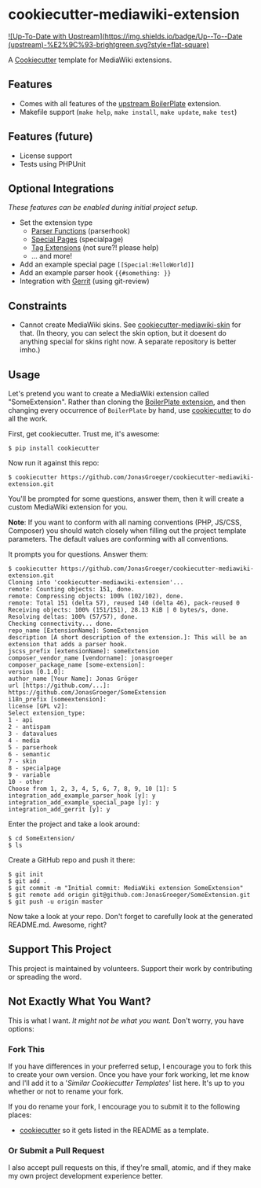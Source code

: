 # cookiecutter-mediawiki-extension

[![Up-To-Date with Upstream](https://img.shields.io/badge/Up--To--Date (upstream)-%E2%9C%93-brightgreen.svg?style=flat-square)](https://github.com/wikimedia/mediawiki-extensions-BoilerPlate)

A [Cookiecutter](https://github.com/audreyr/cookiecutter) template for
MediaWiki extensions.

## Features
* Comes with all features of the [upstream BoilerPlate](https://www.mediawiki.org/wiki/Extension:BoilerPlate)
  extension.
* Makefile support (`make help`, `make install`, `make update`, `make test`)

## Features (future)
* License support
* Tests using PHPUnit

## Optional Integrations
*These features can be enabled during initial project setup.*

* Set the extension type
    * [Parser Functions](https://www.mediawiki.org/wiki/Manual:Parser_functions) (parserhook)
    * [Special Pages](https://www.mediawiki.org/wiki/Manual:Special_pages) (specialpage)
    * [Tag Extensions](https://www.mediawiki.org/wiki/Manual:Tag_extensions) (not sure?! please help)
    * … and more!
* Add an example special page `[[Special:HelloWorld]]`
* Add an example parser hook `{{#something: }}`
* Integration with [Gerrit](https://www.mediawiki.org/wiki/Gerrit) (using git-review)

## Constraints
* Cannot create MediaWiki skins. See [cookiecutter-mediawiki-skin](https://github.com/JonasGroeger/cookiecutter-mediawiki-skin/)
for that. (In theory, you can select the skin option, but it doesent do
anything special for skins right now. A separate repository is better imho.)

## Usage
Let's pretend you want to create a MediaWiki extension called "SomeExtension".
Rather than cloning the [BoilerPlate extension](https://www.mediawiki.org/wiki/Extension:BoilerPlate),
and then changing every occurrence of `BoilerPlate` by hand, use [cookiecutter](https://github.com/audreyr/cookiecutter)
to do all the work.

First, get cookiecutter. Trust me, it's awesome:

    $ pip install cookiecutter

Now run it against this repo:

    $ cookiecutter https://github.com/JonasGroeger/cookiecutter-mediawiki-extension.git

You'll be prompted for some questions, answer them, then it will create a
custom MediaWiki extension for you.

**Note**: If you want to conform with all naming conventions (PHP, JS/CSS,
Composer) you should watch closely when filling out the project template
parameters. The default values are conforming with all conventions.

It prompts you for questions. Answer them:

    $ cookiecutter https://github.com/JonasGroeger/cookiecutter-mediawiki-extension.git
    Cloning into 'cookiecutter-mediawiki-extension'...
    remote: Counting objects: 151, done.
    remote: Compressing objects: 100% (102/102), done.
    remote: Total 151 (delta 57), reused 140 (delta 46), pack-reused 0
    Receiving objects: 100% (151/151), 28.13 KiB | 0 bytes/s, done.
    Resolving deltas: 100% (57/57), done.
    Checking connectivity... done.
    repo_name [ExtensionName]: SomeExtension
    description [A short description of the extension.]: This will be an extension that adds a parser hook.
    jscss_prefix [extensionName]: someExtension
    composer_vendor_name [vendorname]: jonasgroeger
    composer_package_name [some-extension]: 
    version [0.1.0]: 
    author_name [Your Name]: Jonas Gröger
    url [https://github.com/...]: https://github.com/JonasGroeger/SomeExtension
    i18n_prefix [someextension]:  
    license [GPL v2]: 
    Select extension_type:
    1 - api
    2 - antispam
    3 - datavalues
    4 - media
    5 - parserhook
    6 - semantic
    7 - skin
    8 - specialpage
    9 - variable
    10 - other
    Choose from 1, 2, 3, 4, 5, 6, 7, 8, 9, 10 [1]: 5
    integration_add_example_parser_hook [y]: y
    integration_add_example_special_page [y]: y
    integration_add_gerrit [y]: y

Enter the project and take a look around:

    $ cd SomeExtension/
    $ ls

Create a GitHub repo and push it there:

    $ git init
    $ git add .
    $ git commit -m "Initial commit: MediaWiki extension SomeExtension"
    $ git remote add origin git@github.com:JonasGroeger/SomeExtension.git
    $ git push -u origin master

Now take a look at your repo. Don't forget to carefully look at the generated
README.md. Awesome, right?

## Support This Project
This project is maintained by volunteers. Support their work by contributing or
spreading the word.

## Not Exactly What You Want?
This is what I want. *It might not be what you want.* Don't worry, you have
options:

### Fork This
If you have differences in your preferred setup, I encourage you to fork this
to create your own version. Once you have your fork working, let me know and
I'll add it to a '*Similar Cookiecutter Templates*' list here. It's up to you
whether or not to rename your fork.

If you do rename your fork, I encourage you to submit it to the following
places:

* [cookiecutter](https://github.com/audreyr/cookiecutter) so it gets listed in
  the README as a template.

### Or Submit a Pull Request
I also accept pull requests on this, if they're small, atomic, and if they make
my own project development experience better.
